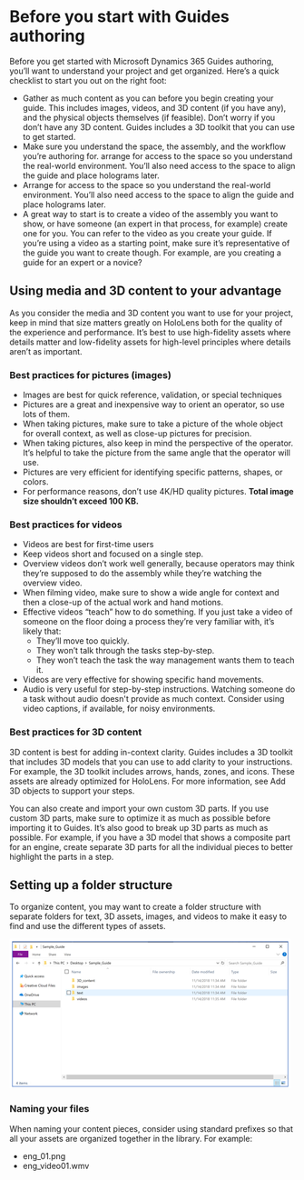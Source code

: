 


# Before you start with Guides authoring

Before you get started with Microsoft Dynamics 365 Guides authoring, you’ll want to understand your project and get organized. Here’s a quick checklist 
to start you out on the right foot:

- Gather as much content as you can before you begin creating your guide. This includes images, videos, and 3D content 
(if you have any), and the physical objects themselves (if feasible). Don’t worry if you don’t have any 3D content. 
Guides includes a 3D toolkit that you can use to get started.
- Make sure you understand the space, the assembly, and the workflow you’re authoring for. arrange for access to the space 
so you understand the real-world environment. You’ll also need access to the space to align the guide and place holograms later.
- Arrange for access to the space so you understand the real-world environment. You’ll also need access to the space to align 
the guide and place holograms later.
- A great way to start is to create a video of the assembly you want to show, or have someone (an expert in that process, 
for example) create one for you. You can refer to the video as you create your guide. If you’re using a video as a starting 
point, make sure it’s representative of the guide you want to create though. For example, are you creating a guide for an 
expert or a novice?

## Using media and 3D content to your advantage

As you consider the media and 3D content you want to use for your project, keep in mind that size matters greatly on HoloLens 
both for the quality of the experience and performance. It’s best to use high-fidelity assets where details matter and low-fidelity 
assets for high-level principles where details aren’t as important.

### Best practices for pictures (images)
- Images are best for quick reference, validation, or special techniques
- Pictures are a great and inexpensive way to orient an operator, so use lots of them.
- When taking pictures, make sure to take a picture of the whole object for overall context, as well as close-up pictures for precision.
- When taking pictures, also keep in mind the perspective of the operator. It’s helpful to take the picture from the same angle 
that the operator will use. 
- Pictures are very efficient for identifying specific patterns, shapes, or colors.
- For performance reasons, don’t use 4K/HD quality pictures. **Total image size shouldn’t exceed 100 KB.**

### Best practices for videos
- Videos are best for first-time users
- Keep videos short and focused on a single step.
- Overview videos don’t work well generally, because operators may think they’re supposed to do the assembly while they’re watching 
the overview video. 
- When filming video, make sure to show a wide angle for context and then a close-up of the actual work and hand motions.
- Effective videos “teach” how to do something. If you just take a video of someone on the floor doing a process they’re very 
familiar with, it’s likely that:
  - They’ll move too quickly.
  - They won’t talk through the tasks step-by-step.
  - They won’t teach the task the way management wants them to teach it.
- Videos are very effective for showing specific hand movements.
- Audio is very useful for step-by-step instructions. Watching someone do a task without audio doesn't provide as much context. Consider
using video captions, if available, for noisy environments.

### Best practices for 3D content
3D content is best for adding in-context clarity. Guides includes a 3D toolkit that includes 3D models that you can use to add 
clarity to your instructions. For example, the 3D toolkit includes arrows, hands, zones, and icons. These assets are already 
optimized for HoloLens. For more information, see Add 3D objects to support your steps.

You can also create and import your own custom 3D parts. If you use custom 3D parts, make sure to optimize it as much as possible 
before importing it to Guides. It’s also good to break up 3D parts as much as possible. For example, if you have a 3D model that 
shows a composite part for an engine, create separate 3D parts for all the individual pieces to better highlight the parts in a step.

## Setting up a folder structure
To organize content, you may want to create a folder structure with separate folders for text, 3D assets, images, and videos to make 
it easy to find and use the different types of assets.

![Folder stucture)](media/folder-structure.PNG "Folder structure")
 
### Naming your files 
When naming your content pieces, consider using standard prefixes so that all your assets are organized together in the library. 
For example:
- eng_01.png
- eng_video01.wmv
